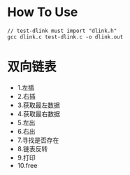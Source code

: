# How To Use

```
// test-dlink must import "dlink.h"
gcc dlink.c test-dlink.c -o dlink.out
```

# 双向链表

* 1.左插
* 2.右插
* 3.获取最左数据
* 4.获取最右数据
* 5.左出
* 6.右出
* 7.寻找是否存在
* 8.链表反转
* 9.打印
* 10.free
